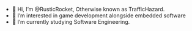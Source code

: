- 👋 Hi, I’m @RusticRocket, Otherwise known as TrafficHazard.
- 👀 I’m interested in game development alongside embedded software
- 🌱 I’m currently studying Software Engineering.

